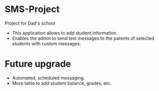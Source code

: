# SMS-Project
Project for Dad's school
  - This application allows to add student information.
  - Enables the admin to send text messages to the parents
    of selected students with custom messages.

# Future upgrade
  - Automated, scheduled messaging.
  - More table to add student balance, grades, etc.
